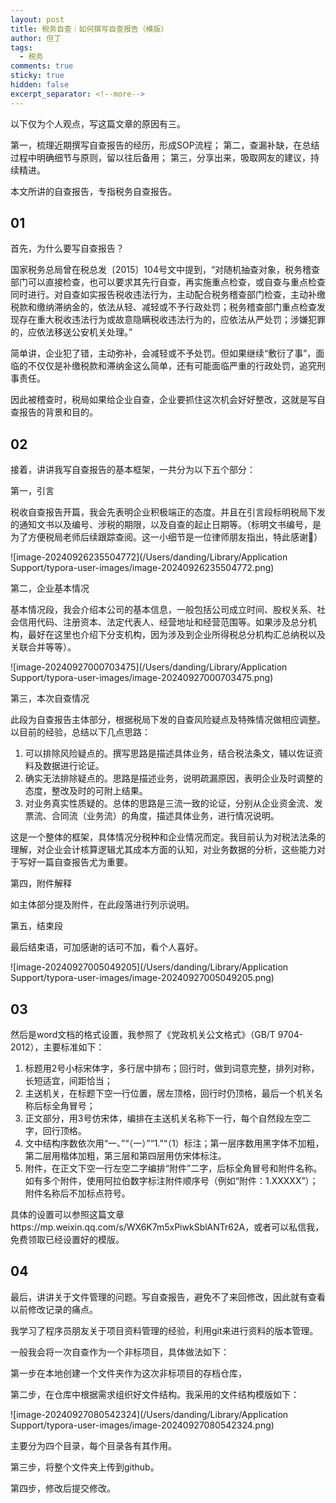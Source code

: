 ```yaml
---
layout: post
title: 税务自查｜如何撰写自查报告（模版）
author: 但丁
tags:
  - 税务
comments: true
sticky: true
hidden: false
excerpt_separator: <!--more-->
---
```



以下仅为个人观点，写这篇文章的原因有三。

第一，梳理近期撰写自查报告的经历，形成SOP流程； 
第二，查漏补缺，在总结过程中明确细节与原则，留以往后备用； 
第三，分享出来，吸取网友的建议，持续精进。 

本文所讲的自查报告，专指税务自查报告。

<!--more-->
## 01

首先，为什么要写自查报告？

国家税务总局曾在税总发〔2015〕104号文中提到，“对随机抽查对象，税务稽查部门可以直接检查，也可以要求其先行自查，再实施重点检查，或自查与重点检查同时进行。对自查如实报告税收违法行为，主动配合税务稽查部门检查，主动补缴税款和缴纳滞纳金的，依法从轻、减轻或不予行政处罚；税务稽查部门重点检查发现存在重大税收违法行为或故意隐瞒税收违法行为的，应依法从严处罚；涉嫌犯罪的，应依法移送公安机关处理。”

简单讲，企业犯了错，主动弥补，会减轻或不予处罚。但如果继续“敷衍了事”，面临的不仅仅是补缴税款和滞纳金这么简单，还有可能面临严重的行政处罚，追究刑事责任。

因此被稽查时，税局如果给企业自查，企业要抓住这次机会好好整改，这就是写自查报告的背景和目的。

## 02

接着，讲讲我写自查报告的基本框架，一共分为以下五个部分：

第一，引言

税收自查报告开篇，我会先表明企业积极端正的态度。并且在引言段标明税局下发的通知文书以及编号、涉税的期限，以及自查的起止日期等。（标明文书编号，是为了方便税局老师后续跟踪查阅。这一小细节是一位律师朋友指出，特此感谢🙏）

![image-20240926235504772](/Users/danding/Library/Application Support/typora-user-images/image-20240926235504772.png)

第二，企业基本情况

基本情况段，我会介绍本公司的基本信息，一般包括公司成立时间、股权关系、社会信用代码、注册资本、法定代表人、经营地址和经营范围等。如果涉及总分机构，最好在这里也介绍下分支机构，因为涉及到企业所得税总分机构汇总纳税以及关联合并等等）。

![image-20240927000703475](/Users/danding/Library/Application Support/typora-user-images/image-20240927000703475.png)

第三，本次自查情况

此段为自查报告主体部分，根据税局下发的自查风险疑点及特殊情况做相应调整。以目前的经验，总结以下几点思路：

1. 可以排除风险疑点的。撰写思路是描述具体业务，结合税法条文，辅以佐证资料及数据进行论证。
2. 确实无法排除疑点的。思路是描述业务，说明疏漏原因，表明企业及时调整的态度，整改及时的可附上结果。
3. 对业务真实性质疑的。总体的思路是三流一致的论证，分别从企业资金流、发票流、合同流（业务流）的角度，描述具体业务，进行情况说明。

这是一个整体的框架，具体情况分税种和企业情况而定。我目前认为对税法法条的理解，对企业会计核算逻辑尤其成本方面的认知，对业务数据的分析，这些能力对于写好一篇自查报告尤为重要。

第四，附件解释

如主体部分提及附件，在此段落进行列示说明。

第五，结束段

最后结束语，可加感谢的话可不加，看个人喜好。

![image-20240927005049205](/Users/danding/Library/Application Support/typora-user-images/image-20240927005049205.png)

## 03

然后是word文档的格式设置，我参照了《党政机关公文格式》（GB/T 9704-2012），主要标准如下：

1. 标题用2号小标宋体字，多行居中排布；回行时，做到词意完整，排列对称，长短适宜，间距恰当；
2. 主送机关，在标题下空一行位置，居左顶格，回行时仍顶格，最后一个机关名称后标全角冒号；
3. 正文部分，用3号仿宋体，编排在主送机关名称下一行，每个自然段左空二字，回行顶格。
3. 文中结构序数依次用“一、”“（一）”“1.”“（1）标注；第一层序数用黑字体不加粗，第二层用楷体加粗，第三层和第四层用仿宋体标注。
3. 附件，在正文下空一行左空二字编排“附件”二字，后标全角冒号和附件名称。如有多个附件，使用阿拉伯数字标注附件顺序号（例如“附件：1.XXXXX”）；附件名称后不加标点符号。

具体的设置可以参照这篇文章https://mp.weixin.qq.com/s/WX6K7m5xPiwkSblANTr62A，或者可以私信我，免费领取已经设置好的模版。

## 04

最后，讲讲关于文件管理的问题。写自查报告，避免不了来回修改，因此就有查看以前修改记录的痛点。

我学习了程序员朋友关于项目资料管理的经验，利用git来进行资料的版本管理。

一般我会将一次自查作为一个非标项目，具体做法如下：

第一步在本地创建一个文件夹作为这次非标项目的存档仓库，

第二步，在仓库中根据需求组织好文件结构。我采用的文件结构模版如下：

![image-20240927080542324](/Users/danding/Library/Application Support/typora-user-images/image-20240927080542324.png)

主要分为四个目录，每个目录各有其作用。

第三步，将整个文件夹上传到github。

第四步，修改后提交修改。





